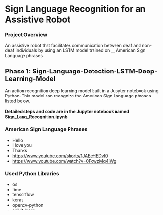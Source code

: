 # Sign Language Recognition for an Assistive Robot

### Project Overview
An assistive robot that facilitates communication between deaf and non-deaf individuals by using an LSTM model trained on __ American Sign Language phrases

## Phase 1: Sign-Language-Detection-LSTM-Deep-Learning-Model
An action recognition deep learning model built in a Jupyter notebook using Python. This model can recognize the American Sign Language phrases listed below. 
<br>
<br>
**Detailed steps and code are in the Jupyter notebook named Sign_Lang_Recognition.ipynb**
<br>
### American Sign Language Phrases
- Hello
- I love you
- Thanks
- https://www.youtube.com/shorts/1JAEeHEDvI0
- https://www.youtube.com/watch?v=0FcwzMq4iWg

### Used Python Libraries
- os
- time
- tensorflow
- keras
- opencv-python
- scikit-learn
- matplotlib
- mediapipe
- numpy
- cv2

## Phase 2: Implement the model in assistive robots
3D-printed assistive robot with sign language recognition implemented. It helps facilitate communication between deaf and non-deaf individuals

### Next steps
Combination of Action Recognition and Arduino:
- Translator robot
- Build a robot body using CAD
- Sign language to normal language (display on LCD), or vice versa
- Language (by input text box) to sign language (shown by image popup)
- Sign Language through a webcam to Language through an LCD 
- Very limited phrases(b/c memory), webcam can be replaced with a camera on the robot, LCD to screen on the robot
- Attach test videos

### Key components: Arduino, LCD, Push-buttons 
Find a way to integrate a Python program with an Arduino
(run the model on Jupyter, then transfer the output to Arduino so that Arduino can perform hardware tasks)
(libraries: pySerial(allows python to communicate with the Arduino via USB serial port))

### Constraints
- Memory constraint: The Arduino board has very limited RAM and flash storage, which is not sufficient to handle TensorFlow, virtual environments, and similar tasks. Instead, a Jupyter Notebook performs these tasks, and the Arduino receives the prediction result to execute hardware operations

### Possible further improvements
- Use Raspberry PI for better speed and memory (more classes)
- Implement a camera on the robot
- Use voice recognition/typing(tough screen display) for input
